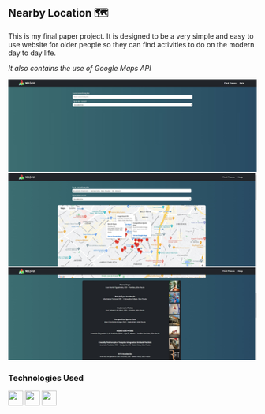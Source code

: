 ## Nearby Location 🗺️

This is my final paper project.
It is designed to be a very simple and easy to use website for older people so they can find activities to do on the modern day to day life.

*It also contains the use of Google Maps API* 

<div>
  <img src="./assets/Exemple Image.png"/>
  <img src="./assets/Exemple Image 2.png"/>
  <img src="./assets/Exemple Image 3.png"/>
</div>

### Technologies Used

<div>
  <img src="https://cdn.jsdelivr.net/gh/devicons/devicon@latest/icons/html5/html5-original.svg" width="30" height="30"/>
  <img src="https://cdn.jsdelivr.net/gh/devicons/devicon@latest/icons/css3/css3-original.svg" width="30" height="30" />
  <img src="https://cdn.jsdelivr.net/gh/devicons/devicon@latest/icons/javascript/javascript-original.svg" width="30" height="30" />
</div>
